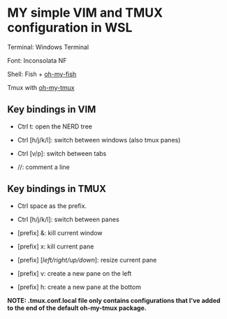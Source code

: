 # MY simple VIM and TMUX configuration in WSL

Terminal: Windows Terminal

Font: Inconsolata NF

Shell: Fish + [oh-my-fish](https://github.com/oh-my-fish/oh-my-fish)

Tmux with [oh-my-tmux](https://github.com/pangliang/oh-my-tmux)

## Key bindings in VIM
- Ctrl t: open the NERD tree

- Ctrl [h/j/k/l]: switch between windows (also tmux panes)

- Ctrl [v/p]: switch between tabs

- //: comment a line



## Key bindings in TMUX
- Ctrl space as the prefix.

- Ctrl [h/j/k/l]: switch between panes

- [prefix] &: kill current window

- [prefix] x: kill current pane

- [prefix] [*left/right/up/down*]: resize current pane

- [prefix] v: create a new pane on the left

- [prefix] h: create a new pane at the bottom

**NOTE: .tmux.conf.local file only contains configurations that I've added to the end of the default oh-my-tmux package.**



